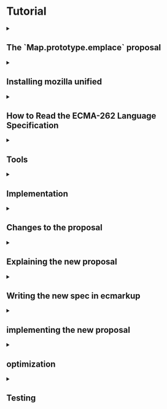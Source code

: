 # Tutorial

<details>
  <summary><h2>The `Map.prototype.emplace` proposal</h2></summary>
  
  **TODO code examples**

  __What is it?__
  Map.prototype.emplace is a new method for JavaScript's Map-object. The operation simplifies the process of inserting or updating key-value pairs in the Map. The function simply checks for existence of a key to either insert or update new key-value pairs. 

  __How does it work?__ 
  The "emplace" operation takes two arguments: a key and a handler object. The handler contains two properties:
  * update: Function to modify value of a key if the key is already existing in the Map.
  * insert: Function that generates a default-value to be set to the belonging value of the checked key. 


  __The function follow these steps:__

  1. The Map is checked for the key passed as argument. If the key is found:
      * It checks the handler for "update" function. If found this is used to update the value belonging to the key to then return it 
  2. If it is not found, the insert function from the handler is used to generate a new value, assign this to the passed key and then return the new value. 
  3. Either way, the belonging value will be returned. 

  __What is the motivation?__ Adding and updating values of a Map are tasks that developers often perform in conjunction. There are currently no Map prototype methods for either of those two things, let alone a method that does both. The workarounds involve multiple lookups and developer inconvenience while avoiding encouraging code that is surprising or is potentially error prone.

</details>

<details>
  <summary><h2>Installing mozilla unified</h2></summary>

  In this section you will learn how to download the Mozilla environment based on your OS. It will also feature setting up SpiderMonkey for development and introduce main tools which are used during development.

  ### 1. Installation of SpiderMonkey and required tools
  We will start by installing SpiderMonkey and all required tools.

  Before you start installing, we advice you to open a terminal and navigate to the desired location of the `mozilla_unified` folder.

  The installation process depends on your operating system, therefore you can click on the link under that matches yours.

  * [Build Mozilla Firefox on Linux](https://firefox-source-docs.mozilla.org/setup/linux_build.html#building-firefox-on-linux)
  * [Build Mozilla Firefox on Mac](https://firefox-source-docs.mozilla.org/setup/linux_build.html#building-firefox-on-mac)
  * [Build Mozilla Firefox on Windows](https://firefox-source-docs.mozilla.org/setup/linux_build.html#building-firefox-on-windows)
    
  When asked which version of Firefox, choose `5: SpiderMonkey JavaScript engine`.
  Use hg/mercurial, but git is being tested(?).

  **TODO check the hg/git thing**

  ### 2. Running SpiderMonkey
  A folder named `mozilla-unified` should now appear in the folder your terminal was located when starting the guide.

  Navigate into the `mozilla-unified` folder.
  **TODO add output**
  Build the SpiderMonkey engine:
  ```sh
  $ ./mach build
  ```
  If successful:
  ```sh
  $ ./mach run
  ```
  Your terminal should now be in JS-loop:
  ```sh
  js>
  ```
  **TODO show output**
  You can use it to write js-lines to evaluate.
  You can also run with a file:
  ```sh
  ./mach run helloworld.js
  ```

  ### 3. Applying simple changes
  **TODO: specify selfhosted code files located in ../builtin**
  **TODO: what is selfhosted code? different to normal js/limitations (alternatively in impl section)**
  Look at file ... and change function ... to return ...
  Test your changes by rebuilding and running the SpiderMonkey and then call the function with valid parameters.

</details>

<details>
  <summary><h2>How to Read the ECMA-262 Language Specification</h2></summary>

  ### 1. What is the ECMA-262 Specification?
  - ECMA-262 is the official document that defines how JavaScript works. It tells developers and browser makers what JavaScript should do in every situation.

  ### 2. How to Navigate the Document
  - **Start with the Table of Contents**: This is where you’ll find major sections like grammar, types, and functions. It helps you jump to the part you’re interested in.
  - **Use Search**: The specification is large. If you’re looking for a specific topic, like “Promise” or “Array,” use your browser’s search function (`Ctrl + F`) to find it quickly. 
  - **Annexes (Extras)**: At the end of the document, you’ll find extra sections that explain older features or give additional context.

  ### 3. How to Read the Algorithms
  - **Algorithms are like instructions**: The spec breaks down how JavaScript works using step-by-step instructions, almost like a recipe.
  - **Steps to follow**: For example, the spec describes how `Array.prototype.push` works with small, numbered steps: first, it checks the current length, then adds the new element, and finally updates the array’s length.
  - **Conditions**: You’ll often see steps like “If X is true...” which means that JavaScript checks something, and the next steps depend on the result.

  ### 4. Key Symbols and What They Mean
  - **`[[ ]]` (Double Brackets)**: These represent internal properties of JavaScript objects. These are properties that JavaScript uses internally but developers can’t directly access.
  - **`?` (Question Mark)**: This shorthand means "if this operation results in an error (abrupt completion), return that error immediately." For example, `? Call(func, arg)` means that if calling `func` with `arg` throws an error, stop the current process and return the error right away.
  - **`Return`**: This marks the end of an operation, and tells you the result.
  - **Keywords**: Words like `if`, `else`, or `function` follow specific rules, which are detailed in the specification.

  ### 5. Finding Information on Other Symbols
  - The specification also uses symbols like `< >` for describing syntactic elements and different notations for describing the structure of code. To understand these symbols:
    - Look at the section called **"Notation"** in the specification, which explains the meaning of each symbol in detail.
    - For example, `<T>` in Backus-Naur Form (BNF) means a non-terminal element, which is used to describe parts of the language structure.
    
  ### 6. Start Simple
  - Don’t dive into the complex parts immediately. Start by reading sections like the **Introduction** or common JavaScript features such as arrays or functions.
  - **External Help**: Use resources like [SearchFox.org](https://searchfox.org/) to browse and search for JavaScript engine implementations or additional explanations before checking the more technical spec. 

  ### 7. Example: Understanding `Array.prototype.push`
  - In the specification, you can search for `Array.prototype.push` to see how it works. The algorithm will explain:
    - First, the length of the array is checked.
    - Then, the new element is added to the array.
    - Finally, the length property is updated to reflect the added element.

  **TODO first task is getting a rough understanding of the emplace spec, write line by line understamding, provide example solution**
</details>


<details>
  <summary><h2>Tools</h2></summary>
  
  how to read specs, how to use searchfox
  
</details>

<details>
  <summary><h2>Implementation</h2></summary>  

  ### creating a function

  create a hook in `MapObject.cpp`

  `JS_SELF_HOSTED_FN("emplace", "MapEmplace", 2,0),`

  in `Map.js`

  ```javascript
  function MapEmplace(key, handler) {
    return 42
  }
  ```

  build to test

  ### implement the first line

  ```
  1. Let M be the this value.
  ```

  ```javascript
  function MapEmplace(key, handler) {
    var M = this;
  }
  ```

  ### moving on
  explain the purpose of performing internal slot

  borrow from ForEach

  ```
  2. Perform ? RequireInternalSlot(M, [[MapData]]).
  ```

  ```javascript
  function MapEmplace(key, handler) {
    var M = this;

    if (!IsObject(M) || (M = GuardToMapObject(M)) === null) {
      return callFunction(
        CallMapMethodIfWrapped,
        this,
        key,
        handler,
        "MapEmplace"
      );
    }
  }
  ```

  self hosted code is different

  ```cpp
  // Standard builtins used by self-hosting.
      JS_FN("std_Map_entries", MapObject::entries, 0, 0),
      JS_FN("std_Map_get", MapObject::get, 1, 0),
      JS_FN("std_Map_set", MapObject::set, 2, 0),
  ```

  use std_Map_entries to get the list of entry records

  ```
  3. Let entries be the List that is M.[[MapData]].
  ```

  ```javascript
  function MapEmplace(key, handler) {
    var M = this;

    if (!IsObject(M) || (M = GuardToMapObject(M)) === null) {
      return callFunction(
        CallMapMethodIfWrapped,
        this,
        key,
        handler,
        "MapEmplace"
      );
    }

    var entries = callFunction(std_Map_entries, M);
  }
  ```

  step 4 iterating through the entries

  ```
  4. For each Record { [[Key]], [[Value]] } e that is an element of entries, do
  ```

  ```javascript
  function MapEmplace(key, handler) {
    var M = this;

    if (!IsObject(M) || (M = GuardToMapObject(M)) === null) {
      return callFunction(
        CallMapMethodIfWrapped,
        this,
        key,
        handler,
        "MapEmplace"
      );
    }

    var entries = callFunction(std_Map_entries, M);

    for (var e of allowContentIter(entries)) {
      var eKey = e[0];
      var eValue = e[1];
      //...
    }
  }
  ```

  verify that the given key is in the map if update
  perform abstract operation SameValueZero

  ```
  4a. If e.[[Key]] is not empty and SameValueZero(e.[[Key]], key) is true, then
  ```

  ```javascript
  function MapEmplace(key, handler) {
    var M = this;

    if (!IsObject(M) || (M = GuardToMapObject(M)) === null) {
      return callFunction(
        CallMapMethodIfWrapped,
        this,
        key,
        handler,
        "MapEmplace"
      );
    }

    var entries = callFunction(std_Map_entries, M);

    for (var e of allowContentIter(entries)) {
      var eKey = e[0];
      var eValue = e[1];
      
      if (SameValueZero(key, eKey)) {
        //...
      }
    }
  }
  ```

  ...
</details>
<details>
  <summary><h2>Changes to the proposal</h2></summary>
</details>
<details>
  <summary><h2>Explaining the new proposal</h2></summary>
  - simplicity over functionality etc

</details>
<details>
  <summary><h2>Writing the new spec in ecmarkup</h2></summary>
</details>
<details>
  <summary><h2>implementing the new proposal</h2></summary>
</details>
<details>
  <summary><h2>optimization</h2></summary>
</details>
<details>
  <summary><h2>Testing</h2></summary>
   - functionality should be tested before optimization?
</details>

